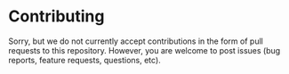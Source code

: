 <!--
Copyright (C) 2023 Mitsubishi Electric Research Laboratories (MERL)

SPDX-License-Identifier: MIT
-->

# Contributing

Sorry, but we do not currently accept contributions in the form of pull requests to this repository. However, you are
welcome to post issues (bug reports, feature requests, questions, etc).
